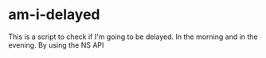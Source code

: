 # am-i-delayed
This is a script to check if I'm going to be delayed. In the morning and in the evening. By using the NS API
